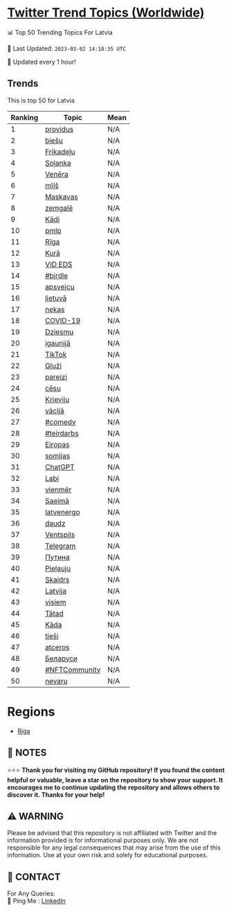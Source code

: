 [Twitter Trend Topics (Worldwide)](https://github.com/ErcinDedeoglu/Twitter-Trend-Topics)
==========


📊 Top 50 Trending Topics For Latvia

📆 Last Updated: `2023-03-02 14:18:35 UTC`

🔧 Updated every 1 hour!


## Trends

This is top 50 for Latvia

| Ranking | Topic | Mean |
| ------- | ------------ | ------------ |
| 1 | [providus](http://twitter.com/search?q=providus) | N/A |
| 2 | [biešu](http://twitter.com/search?q=bie%c5%a1u) | N/A |
| 3 | [Frikadeļu](http://twitter.com/search?q=Frikade%c4%bcu) | N/A |
| 4 | [Soļanka](http://twitter.com/search?q=So%c4%bcanka) | N/A |
| 5 | [Venēra](http://twitter.com/search?q=Ven%c4%93ra) | N/A |
| 6 | [mīļš](http://twitter.com/search?q=m%c4%ab%c4%bc%c5%a1) | N/A |
| 7 | [Maskavas](http://twitter.com/search?q=Maskavas) | N/A |
| 8 | [zemgalē](http://twitter.com/search?q=zemgal%c4%93) | N/A |
| 9 | [Kādi](http://twitter.com/search?q=K%c4%81di) | N/A |
| 10 | [pmlp](http://twitter.com/search?q=pmlp) | N/A |
| 11 | [Rīga](http://twitter.com/search?q=R%c4%abga) | N/A |
| 12 | [Kurā](http://twitter.com/search?q=Kur%c4%81) | N/A |
| 13 | [VID EDS](http://twitter.com/search?q=VID+EDS) | N/A |
| 14 | [#birdle](http://twitter.com/search?q=%23birdle) | N/A |
| 15 | [apsveicu](http://twitter.com/search?q=apsveicu) | N/A |
| 16 | [lietuvā](http://twitter.com/search?q=lietuv%c4%81) | N/A |
| 17 | [nekas](http://twitter.com/search?q=nekas) | N/A |
| 18 | [COVID-19](http://twitter.com/search?q=COVID-19) | N/A |
| 19 | [Dziesmu](http://twitter.com/search?q=Dziesmu) | N/A |
| 20 | [igaunijā](http://twitter.com/search?q=igaunij%c4%81) | N/A |
| 21 | [TikTok](http://twitter.com/search?q=TikTok) | N/A |
| 22 | [Gluži](http://twitter.com/search?q=Glu%c5%bei) | N/A |
| 23 | [pareizi](http://twitter.com/search?q=pareizi) | N/A |
| 24 | [cēsu](http://twitter.com/search?q=c%c4%93su) | N/A |
| 25 | [Krieviju](http://twitter.com/search?q=Krieviju) | N/A |
| 26 | [vācijā](http://twitter.com/search?q=v%c4%81cij%c4%81) | N/A |
| 27 | [#comedy](http://twitter.com/search?q=%23comedy) | N/A |
| 28 | [#teirdarbs](http://twitter.com/search?q=%23teirdarbs) | N/A |
| 29 | [Eiropas](http://twitter.com/search?q=Eiropas) | N/A |
| 30 | [somijas](http://twitter.com/search?q=somijas) | N/A |
| 31 | [ChatGPT](http://twitter.com/search?q=ChatGPT) | N/A |
| 32 | [Labi](http://twitter.com/search?q=Labi) | N/A |
| 33 | [vienmēr](http://twitter.com/search?q=vienm%c4%93r) | N/A |
| 34 | [Saeimā](http://twitter.com/search?q=Saeim%c4%81) | N/A |
| 35 | [latvenergo](http://twitter.com/search?q=latvenergo) | N/A |
| 36 | [daudz](http://twitter.com/search?q=daudz) | N/A |
| 37 | [Ventspils](http://twitter.com/search?q=Ventspils) | N/A |
| 38 | [Telegram](http://twitter.com/search?q=Telegram) | N/A |
| 39 | [Путина](http://twitter.com/search?q=%d0%9f%d1%83%d1%82%d0%b8%d0%bd%d0%b0) | N/A |
| 40 | [Pieļauju](http://twitter.com/search?q=Pie%c4%bcauju) | N/A |
| 41 | [Skaidrs](http://twitter.com/search?q=Skaidrs) | N/A |
| 42 | [Latvija](http://twitter.com/search?q=Latvija) | N/A |
| 43 | [visiem](http://twitter.com/search?q=visiem) | N/A |
| 44 | [Tātad](http://twitter.com/search?q=T%c4%81tad) | N/A |
| 45 | [Kāda](http://twitter.com/search?q=K%c4%81da) | N/A |
| 46 | [tieši](http://twitter.com/search?q=tie%c5%a1i) | N/A |
| 47 | [atceros](http://twitter.com/search?q=atceros) | N/A |
| 48 | [Беларуси](http://twitter.com/search?q=%d0%91%d0%b5%d0%bb%d0%b0%d1%80%d1%83%d1%81%d0%b8) | N/A |
| 49 | [#NFTCommunity](http://twitter.com/search?q=%23NFTCommunity) | N/A |
| 50 | [nevaru](http://twitter.com/search?q=nevaru) | N/A |



# Regions

* [Riga](</Latvia/Riga.md>)



## 📝 NOTES

⭐⭐⭐ **Thank you for visiting my GitHub repository! If you found the content helpful or valuable, leave a star on the repository to show your support. It encourages me to continue updating the repository and allows others to discover it. Thanks for your help!**


## ⚠️ WARNING

Please be advised that this repository is not affiliated with Twitter and the information provided is for informational purposes only. We are not responsible for any legal consequences that may arise from the use of this information. Use at your own risk and solely for educational purposes.


## 📨 CONTACT

 For Any Queries:  
            🏓 Ping Me : [LinkedIn](https://www.linkedin.com/in/ercindedeoglu/)
